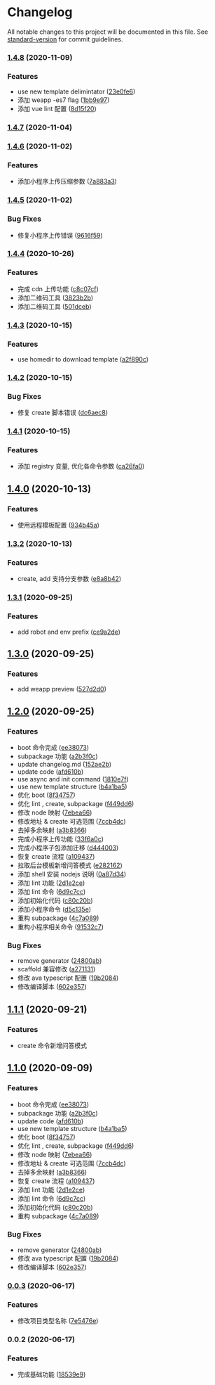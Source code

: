 # Changelog

All notable changes to this project will be documented in this file. See [standard-version](https://github.com/conventional-changelog/standard-version) for commit guidelines.

### [1.4.8](https://gitlab.aihaisi.com/qiexr/public-group/fastlane-cli/compare/v1.4.6...v1.4.8) (2020-11-09)

### Features

- use new template delimintator ([23e0fe6](https://gitlab.aihaisi.com/qiexr/public-group/fastlane-cli/commit/23e0fe691b61e5cf491b81b16afc2d3041ce8ab2))
- 添加 weapp -es7 flag ([1bb9e97](https://gitlab.aihaisi.com/qiexr/public-group/fastlane-cli/commit/1bb9e978a40772522f7947be9b8e2107e99792f8))
- 添加 vue lint 配置 ([8d15f20](https://gitlab.aihaisi.com/qiexr/public-group/fastlane-cli/commit/8d15f2025c0eaa6c25650e5204934af838a0cb96))

### [1.4.7](https://gitlab.aihaisi.com/qiexr/public-group/fastlane-cli/compare/v1.4.6...v1.4.7) (2020-11-04)

### [1.4.6](https://gitlab.aihaisi.com/qiexr/public-group/fastlane-cli/compare/v1.4.5...v1.4.6) (2020-11-02)

### Features

- 添加小程序上传压缩参数 ([7a883a3](https://gitlab.aihaisi.com/qiexr/public-group/fastlane-cli/commit/7a883a3f23c5b0375c8b4e79062179177dbc0e5d))

### [1.4.5](https://gitlab.aihaisi.com/qiexr/public-group/fastlane-cli/compare/v1.4.4...v1.4.5) (2020-11-02)

### Bug Fixes

- 修复小程序上传错误 ([9616f59](https://gitlab.aihaisi.com/qiexr/public-group/fastlane-cli/commit/9616f5990a4f32c7e677cdcc7e4d489091a231c1))

### [1.4.4](https://gitlab.aihaisi.com/qiexr/public-group/fastlane-cli/compare/v1.4.3...v1.4.4) (2020-10-26)

### Features

- 完成 cdn 上传功能 ([c8c07cf](https://gitlab.aihaisi.com/qiexr/public-group/fastlane-cli/commit/c8c07cfdc454a65637336d4dbe0722d5c9fb49a8))
- 添加二维码工具 ([3823b2b](https://gitlab.aihaisi.com/qiexr/public-group/fastlane-cli/commit/3823b2b424befacc612307fda023883344acd0a2))
- 添加二维码工具 ([501dceb](https://gitlab.aihaisi.com/qiexr/public-group/fastlane-cli/commit/501dceb96cc1d58dbf284b30f75c10fa0255fa86))

### [1.4.3](https://gitlab.aihaisi.com/qiexr/public-group/fastlane-cli/compare/v1.4.2...v1.4.3) (2020-10-15)

### Features

- use homedir to download template ([a2f890c](https://gitlab.aihaisi.com/qiexr/public-group/fastlane-cli/commit/a2f890cedbe2940b210445c743c6fc76238304d2))

### [1.4.2](https://gitlab.aihaisi.com/qiexr/public-group/fastlane-cli/compare/v1.4.1...v1.4.2) (2020-10-15)

### Bug Fixes

- 修复 create 脚本错误 ([dc6aec8](https://gitlab.aihaisi.com/qiexr/public-group/fastlane-cli/commit/dc6aec88d3b0df05c888579828b6204f7531db45))

### [1.4.1](https://gitlab.aihaisi.com/qiexr/public-group/fastlane-cli/compare/v1.4.0...v1.4.1) (2020-10-15)

### Features

- 添加 registry 变量, 优化各命令参数 ([ca26fa0](https://gitlab.aihaisi.com/qiexr/public-group/fastlane-cli/commit/ca26fa004a8edf15164a13c81a2adc408cf5c287))

## [1.4.0](https://gitlab.aihaisi.com/qiexr/public-group/fastlane-cli/compare/v1.3.2...v1.4.0) (2020-10-13)

### Features

- 使用远程模板配置 ([934b45a](https://gitlab.aihaisi.com/qiexr/public-group/fastlane-cli/commit/934b45a2b49ed774792e15422046f993156e46e1))

### [1.3.2](https://gitlab.aihaisi.com/qiexr/public-group/fastlane-cli/compare/v1.3.1...v1.3.2) (2020-10-13)

### Features

- create, add 支持分支参数 ([e8a8b42](https://gitlab.aihaisi.com/qiexr/public-group/fastlane-cli/commit/e8a8b4240dbef7cf14b6eaf235353066f0410d8e))

### [1.3.1](https://gitlab.aihaisi.com/qiexr/public-group/fastlane-cli/compare/v1.3.0...v1.3.1) (2020-09-25)

### Features

- add robot and env prefix ([ce9a2de](https://gitlab.aihaisi.com/qiexr/public-group/fastlane-cli/commit/ce9a2de1d27e6871c1c6f64ec490d2203f4c3f7e))

## [1.3.0](https://gitlab.aihaisi.com/qiexr/public-group/fastlane-cli/compare/v1.2.0...v1.3.0) (2020-09-25)

### Features

- add weapp preview ([527d2d0](https://gitlab.aihaisi.com/qiexr/public-group/fastlane-cli/commit/527d2d0a93a618f0072a9ee0bff1aa486ce4378c))

## [1.2.0](https://gitlab.aihaisi.com/qiexr/public-group/fastlane-cli/compare/v0.0.3...v1.2.0) (2020-09-25)

### Features

- boot 命令完成 ([ee38073](https://gitlab.aihaisi.com/qiexr/public-group/fastlane-cli/commit/ee380736f66f097d906ba0f13439453c106d5c37))
- subpackage 功能 ([a2b3f0c](https://gitlab.aihaisi.com/qiexr/public-group/fastlane-cli/commit/a2b3f0c33e062e32e91d04b13ab4bcb594b0fc57))
- update changelog.md ([152ae2b](https://gitlab.aihaisi.com/qiexr/public-group/fastlane-cli/commit/152ae2bdbaa82e7544589769e2f7b0447ace7931))
- update code ([afd610b](https://gitlab.aihaisi.com/qiexr/public-group/fastlane-cli/commit/afd610b99f80353a2cfa6387e70ffa8522d57fd4))
- use async and init command ([1810e7f](https://gitlab.aihaisi.com/qiexr/public-group/fastlane-cli/commit/1810e7ffb0531484fb4677f71e6612c070d8c17f))
- use new template structure ([b4a1ba5](https://gitlab.aihaisi.com/qiexr/public-group/fastlane-cli/commit/b4a1ba577f4e2135950a2eb6939d0d12f583871b))
- 优化 boot ([8f34757](https://gitlab.aihaisi.com/qiexr/public-group/fastlane-cli/commit/8f34757ad5e29b805987d8365a1f017ac3b5a2eb))
- 优化 lint , create, subpackage ([f449dd6](https://gitlab.aihaisi.com/qiexr/public-group/fastlane-cli/commit/f449dd64961fa5a541f6c0bc79967455d1d24b66))
- 修改 node 映射 ([7ebea66](https://gitlab.aihaisi.com/qiexr/public-group/fastlane-cli/commit/7ebea66054551966409234a39d604a430017c0ef))
- 修改地址 & create 可选范围 ([7ccb4dc](https://gitlab.aihaisi.com/qiexr/public-group/fastlane-cli/commit/7ccb4dcaf02d64c9ea74d7a03d17364d08f7b312))
- 去掉多余映射 ([a3b8366](https://gitlab.aihaisi.com/qiexr/public-group/fastlane-cli/commit/a3b8366cf3a0b9952f0dffdc6977f1ab6fe8d86c))
- 完成小程序上传功能 ([33f6a0c](https://gitlab.aihaisi.com/qiexr/public-group/fastlane-cli/commit/33f6a0c56bf434102635bccdaef22a9ac1c89fff))
- 完成小程序子包添加迁移 ([d444003](https://gitlab.aihaisi.com/qiexr/public-group/fastlane-cli/commit/d4440034159e8321a2e5b6bfcf62c196d3666fe3))
- 恢复 create 流程 ([a109437](https://gitlab.aihaisi.com/qiexr/public-group/fastlane-cli/commit/a109437a721376f5a2cd82f1cb02fca830ad8259))
- 拉取后台模板新增问答模式 ([e282162](https://gitlab.aihaisi.com/qiexr/public-group/fastlane-cli/commit/e282162f3303a8cee0d4cf4d53a64811437f0eea))
- 添加 shell 安装 nodejs 说明 ([0a87d34](https://gitlab.aihaisi.com/qiexr/public-group/fastlane-cli/commit/0a87d34978326c54aec3f17e125ad826a08020a4))
- 添加 lint 功能 ([2d1e2ce](https://gitlab.aihaisi.com/qiexr/public-group/fastlane-cli/commit/2d1e2cef44311b82c4e445ced7917237b97c507c))
- 添加 lint 命令 ([6d9c7cc](https://gitlab.aihaisi.com/qiexr/public-group/fastlane-cli/commit/6d9c7ccd19d21d781440a8799d8b2dcecd95938a))
- 添加初始化代码 ([c80c20b](https://gitlab.aihaisi.com/qiexr/public-group/fastlane-cli/commit/c80c20b16de99873c887cb268b58b73722f647e6))
- 添加小程序命令 ([d5c135e](https://gitlab.aihaisi.com/qiexr/public-group/fastlane-cli/commit/d5c135e580fce6eb908e1be7683d393f3dfd6133))
- 重构 subpackage ([4c7a089](https://gitlab.aihaisi.com/qiexr/public-group/fastlane-cli/commit/4c7a089fe2e934b8fdf31b320374ef0ddef77027))
- 重构小程序相关命令 ([91532c7](https://gitlab.aihaisi.com/qiexr/public-group/fastlane-cli/commit/91532c7be38e88d41927912eb160c42bccab8566))

### Bug Fixes

- remove generator ([24800ab](https://gitlab.aihaisi.com/qiexr/public-group/fastlane-cli/commit/24800abb52dd54022fcfe7cbbc890bcfd22621d0))
- scaffold 兼容修改 ([a271131](https://gitlab.aihaisi.com/qiexr/public-group/fastlane-cli/commit/a271131fe2af9279a072f7e0d86f96636c31edab))
- 修改 ava typescript 配置 ([19b2084](https://gitlab.aihaisi.com/qiexr/public-group/fastlane-cli/commit/19b20846aee6f56a4b545707fa93c20817750a41))
- 修改编译脚本 ([602e357](https://gitlab.aihaisi.com/qiexr/public-group/fastlane-cli/commit/602e35757d053b2692f7f0010446e4f481fd06b3))

## [1.1.1]() (2020-09-21)

### Features

- create 命令新增问答模式

## [1.1.0](https://gitlab.aihaisi.com/qiexr/public-group/fastlane-cli/compare/v0.0.3...v1.1.0) (2020-09-09)

### Features

- boot 命令完成 ([ee38073](https://gitlab.aihaisi.com/qiexr/public-group/fastlane-cli/commit/ee380736f66f097d906ba0f13439453c106d5c37))
- subpackage 功能 ([a2b3f0c](https://gitlab.aihaisi.com/qiexr/public-group/fastlane-cli/commit/a2b3f0c33e062e32e91d04b13ab4bcb594b0fc57))
- update code ([afd610b](https://gitlab.aihaisi.com/qiexr/public-group/fastlane-cli/commit/afd610b99f80353a2cfa6387e70ffa8522d57fd4))
- use new template structure ([b4a1ba5](https://gitlab.aihaisi.com/qiexr/public-group/fastlane-cli/commit/b4a1ba577f4e2135950a2eb6939d0d12f583871b))
- 优化 boot ([8f34757](https://gitlab.aihaisi.com/qiexr/public-group/fastlane-cli/commit/8f34757ad5e29b805987d8365a1f017ac3b5a2eb))
- 优化 lint , create, subpackage ([f449dd6](https://gitlab.aihaisi.com/qiexr/public-group/fastlane-cli/commit/f449dd64961fa5a541f6c0bc79967455d1d24b66))
- 修改 node 映射 ([7ebea66](https://gitlab.aihaisi.com/qiexr/public-group/fastlane-cli/commit/7ebea66054551966409234a39d604a430017c0ef))
- 修改地址 & create 可选范围 ([7ccb4dc](https://gitlab.aihaisi.com/qiexr/public-group/fastlane-cli/commit/7ccb4dcaf02d64c9ea74d7a03d17364d08f7b312))
- 去掉多余映射 ([a3b8366](https://gitlab.aihaisi.com/qiexr/public-group/fastlane-cli/commit/a3b8366cf3a0b9952f0dffdc6977f1ab6fe8d86c))
- 恢复 create 流程 ([a109437](https://gitlab.aihaisi.com/qiexr/public-group/fastlane-cli/commit/a109437a721376f5a2cd82f1cb02fca830ad8259))
- 添加 lint 功能 ([2d1e2ce](https://gitlab.aihaisi.com/qiexr/public-group/fastlane-cli/commit/2d1e2cef44311b82c4e445ced7917237b97c507c))
- 添加 lint 命令 ([6d9c7cc](https://gitlab.aihaisi.com/qiexr/public-group/fastlane-cli/commit/6d9c7ccd19d21d781440a8799d8b2dcecd95938a))
- 添加初始化代码 ([c80c20b](https://gitlab.aihaisi.com/qiexr/public-group/fastlane-cli/commit/c80c20b16de99873c887cb268b58b73722f647e6))
- 重构 subpackage ([4c7a089](https://gitlab.aihaisi.com/qiexr/public-group/fastlane-cli/commit/4c7a089fe2e934b8fdf31b320374ef0ddef77027))

### Bug Fixes

- remove generator ([24800ab](https://gitlab.aihaisi.com/qiexr/public-group/fastlane-cli/commit/24800abb52dd54022fcfe7cbbc890bcfd22621d0))
- 修改 ava typescript 配置 ([19b2084](https://gitlab.aihaisi.com/qiexr/public-group/fastlane-cli/commit/19b20846aee6f56a4b545707fa93c20817750a41))
- 修改编译脚本 ([602e357](https://gitlab.aihaisi.com/qiexr/public-group/fastlane-cli/commit/602e35757d053b2692f7f0010446e4f481fd06b3))

### [0.0.3](https://gitlab.aihaisi.com/qiexr/public-group/fastlane-cli/compare/v0.0.2...v0.0.3) (2020-06-17)

### Features

- 修改项目类型名称 ([7e5476e](https://gitlab.aihaisi.com/qiexr/public-group/fastlane-cli/commit/7e5476e))

### 0.0.2 (2020-06-17)

### Features

- 完成基础功能 ([18539e9](https://gitlab.aihaisi.com/qiexr/public-group/fastlane-cli/commit/18539e9))
